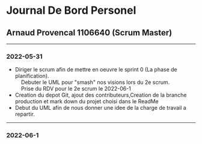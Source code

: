 # Journal De Bord Personel

## Arnaud Provencal 1106640 (Scrum Master)

***

### 2022-05-31
- Diriger le scrum afin de mettre en oeuvre le sprint 0 (La phase de planification).<br>
  &nbsp;&nbsp;&nbsp;&nbsp;Debuter le UML pour "smash" nos visions lors du 2e scrum.<br>
  &nbsp;&nbsp;&nbsp;&nbsp;Prise du RDV pour le 2e scrum le 2022-06-1<br>
- Creation du depot Git, ajout des contributeurs,Creation de la branche production et mark down du projet choisi dans le ReadMe<br>
- Debut du UML afin de nous donner une idee de la charge de travail a repartir.<br>


***
### 2022-06-1
